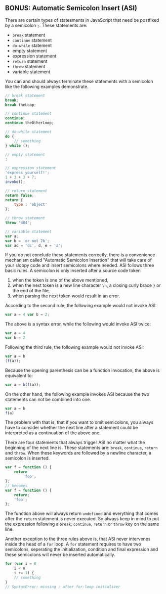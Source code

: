 ## BONUS: Automatic Semicolon Insert (ASI)
There are certain types of statesments in JavaScript that need be postfixed by a semicolon `;`. These statements are:

- `break` statement
- `continue` statement
- `do-while` statement
- empty statement
- expression statement
- `return` statement
- `throw` statement
- variable statement

You can and should always terminate these statements with a semicolon like the following examples demonstrate.
```javascript
// break statement
break;
break theLoop;

// continue statement
continue;
continue theOtherLoop;

// do-while statement
do {
    // something
} while ();

// empty statement
;

// expression statement
'express yourself!';
1 + 3 + 3 + 7;
invoke();

// return statement
return false;
return {
    type : 'object'
};

// throw statement
throw '404';

// variable statement
var a;
var b = 'or not 2b';
var ac = 'dc', d, e = 'z';
```
If you do not conclude these statements correctly, there is a convenience mechanism called "Automatic Semicolon Insertion" that will take care of your sloppy code and insert semicolons where needed. ASI follows three basic rules. A semicolon is only inserted after a source code token

1. when the token is one of the above mentioned,
2. when the next token is a new line character `\n`, a closing curly brace `}` or the end of the file,
3. when parsing the next token would result in an error.

According to the second rule, the following example would not invoke ASI:
```javascript
var a = 4 var b = 2;
```
The above is a syntax error, while the following would invoke ASI twice:
```javascript
var a = 4
var b = 2
```
Following the third rule, the following example would not invoke ASI:
```javascript
var a = b
(f(a));
```
Because the opening parenthesis can be a function invocation, the above is equivalent to:
```javascript
var a = b(f(a));
```
On the other hand, the following example invokes ASI because the two statements can not be combined into one.
```javascript
var a = b
f(a)
```
The problem with that is, that if you want to omit semicolons, you always have to consider whether the next line after a statement could be interpreted as a continuation of the above one.

There are four statements that always trigger ASI no matter what the beginning of the next line is. These statements are: `break`, `continue`, `return` and `throw`. When these keywords are followed by a newline character, a semicolon is inserted.
```javascript
var f = function () {
    return
        'foo';
};
// becomes
var f = function () {
    return;
    'foo';
};
```
The function above will always return `undefined` and everything that comes after the `return` statement is never executed. So always keep in mind to put the expression following a `break`, `continue`, `return` or `throw` key on the same line.

Another exception to the three rules above is, that ASI never intervenes inside the head of a `for` loop. A `for` statement requires to have two semicolons, seperating the initialization, condition and final expression and these semicolons will never be inserted automatically.
```javascript
for (var i = 0
    i < n
    i += 1) {
    // something
}
// SyntaxError: missing ; after for-loop initializer
```